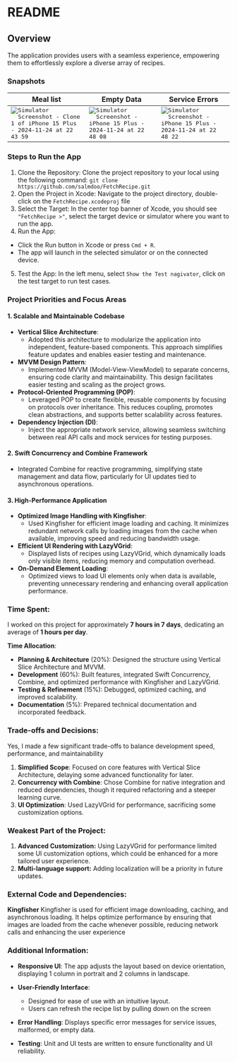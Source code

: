# README

## Overview

The application provides users with a seamless experience, empowering them to effortlessly explore a diverse array of recipes.

### Snapshots
| Meal list | Empty Data | Service Errors |
|----------|----------|----------|
|<kbd> ![Simulator Screenshot - Clone 1 of iPhone 15 Plus - 2024-11-24 at 22 43 59](https://github.com/user-attachments/assets/7ddfa710-79df-4d47-99f3-270df7dafb12)</kbd>|<kbd>  ![Simulator Screenshot - iPhone 15 Plus - 2024-11-24 at 22 48 08](https://github.com/user-attachments/assets/ac4ad312-fedf-48cc-a7f8-56ddfa72a73c)</kbd>|<kbd>  ![Simulator Screenshot - iPhone 15 Plus - 2024-11-24 at 22 48 22](https://github.com/user-attachments/assets/07a469b7-9271-41b5-8336-b892787eca89)</kbd> |

### Steps to Run the App
1. Clone the Repository: Clone the project repository to your local using the following command:
```git clone https://github.com/salmdoo/FetchRecipe.git```
2. Open the Project in Xcode: Navigate to the project directory, double-click on the ```FetchRecipe.xcodeproj``` file
3. Select the Target:
In the center top banner of Xcode, you should see ```"FetchRecipe >"```,  select the target device or simulator where you want to run the app.
4. Run the App:
- Click the Run button in Xcode or press ```Cmd + R```.
- The app will launch in the selected simulator or on the connected device.
5. Test the App: In the left menu, select ```Show the Test nagivator```, click on the test target to run test cases.

### Project Priorities and Focus Areas

#### 1. **Scalable and Maintainable Codebase**
- **Vertical Slice Architecture**:  
  - Adopted this architecture to modularize the application into independent, feature-based components. This approach simplifies feature updates and enables easier testing and maintenance.
- **MVVM Design Pattern**:  
  - Implemented MVVM (Model-View-ViewModel) to separate concerns, ensuring code clarity and maintainability. This design facilitates easier testing and scaling as the project grows.
- **Protocol-Oriented Programming (POP)**:  
  - Leveraged POP to create flexible, reusable components by focusing on protocols over inheritance. This reduces coupling, promotes clean abstractions, and supports better scalability across features.
- **Dependency Injection (DI)**:
  - Inject the appropriate network service, allowing seamless switching between real API calls and mock services for testing purposes.
#### 2. **Swift Concurrency and Combine Framework**
- Integrated Combine for reactive programming, simplifying state management and data flow, particularly for UI updates tied to asynchronous operations.

#### 3. **High-Performance Application**
- **Optimized Image Handling with Kingfisher**:  
  - Used Kingfisher for efficient image loading and caching. It minimizes redundant network calls by loading images from the cache when available, improving speed and reducing bandwidth usage.
- **Efficient UI Rendering with LazyVGrid**:  
  - Displayed lists of recipes using LazyVGrid, which dynamically loads only visible items, reducing memory and computation overhead.
- **On-Demand Element Loading**:  
  - Optimized views to load UI elements only when data is available, preventing unnecessary rendering and enhancing overall application performance.

### Time Spent:
I worked on this project for approximately **7 hours in 7 days**, dedicating an average of **1 hours per day**.

**Time Allocation**:  
- **Planning & Architecture** (20%): Designed the structure using Vertical Slice Architecture and MVVM.  
- **Development** (60%): Built features, integrated Swift Concurrency, Combine, and optimized performance with Kingfisher and LazyVGrid.  
- **Testing & Refinement** (15%): Debugged, optimized caching, and improved scalability.  
- **Documentation** (5%): Prepared technical documentation and incorporated feedback.


### Trade-offs and Decisions:
Yes, I made a few significant trade-offs to balance development speed, performance, and maintainability
1. **Simplified Scope**: Focused on core features with Vertical Slice Architecture, delaying some advanced functionality for later.  
2. **Concurrency with Combine**: Chose Combine for native integration and reduced dependencies, though it required refactoring and a steeper learning curve.  
3. **UI Optimization**: Used LazyVGrid for performance, sacrificing some customization options.  
 

### Weakest Part of the Project:
1. **Advanced Customization:** Using LazyVGrid for performance limited some UI customization options, which could be enhanced for a more tailored user experience.
2. **Multi-language support:** Adding localization will be a priority in future updates.

### External Code and Dependencies:
**Kingfisher**
Kingfisher is used for efficient image downloading, caching, and asynchronous loading. It helps optimize performance by ensuring that images are loaded from the cache whenever possible, reducing network calls and enhancing the user experience

### Additional Information:

- **Responsive UI**: The app adjusts the layout based on device orientation, displaying 1 column in portrait and 2 columns in landscape.

- **User-Friendly Interface**:
  - Designed for ease of use with an intuitive layout.
  - Users can refresh the recipe list by pulling down on the screen

- **Error Handling**: Displays specific error messages for service issues, malformed, or empty data.

- **Testing**: Unit and UI tests are written to ensure functionality and UI reliability.
